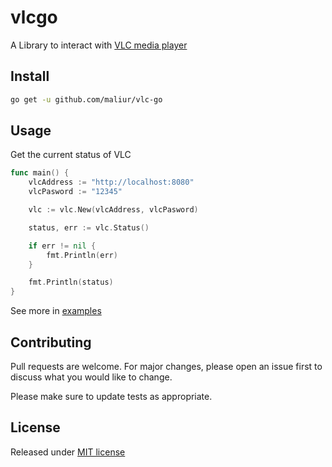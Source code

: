 # vlcgo

A Library to interact with [VLC media player](https://www.videolan.org/)

## Install
```bash
go get -u github.com/maliur/vlc-go
```

## Usage
Get the current status of VLC
```go
func main() {
    vlcAddress := "http://localhost:8080"
    vlcPasword := "12345"

    vlc := vlc.New(vlcAddress, vlcPasword)

    status, err := vlc.Status()

    if err != nil {
        fmt.Println(err)
    }

    fmt.Println(status)
}
```
See more in [examples](https://github.com/maliur/vlc-go/tree/master/examples)

## Contributing
Pull requests are welcome. For major changes, please open an issue first to discuss what you would like to change.

Please make sure to update tests as appropriate.

## License
Released under [MIT license](https://raw.githubusercontent.com/maliur/vlc-go/master/LICENSE)
